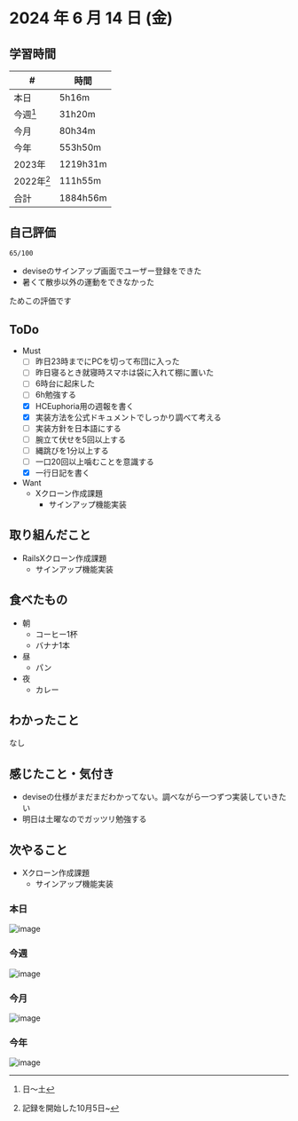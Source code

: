 # 2024 年 6 月 14 日 (金)

## 学習時間
| #          | 時間     |
| ---------- | -------- |
| 本日       | 5h16m    |
| 今週[^1]   | 31h20m   |
| 今月       | 80h34m   |
| 今年       | 553h50m  |
| 2023年     | 1219h31m |
| 2022年[^2] | 111h55m  |
| 合計       | 1884h56m |

## 自己評価
```
65/100
```
- deviseのサインアップ画面でユーザー登録をできた
- 暑くて散歩以外の運動をできなかった

ためこの評価です

## ToDo
- Must
  - [ ] 昨日23時までにPCを切って布団に入った
  - [ ] 昨日寝るとき就寝時スマホは袋に入れて棚に置いた
  - [ ] 6時台に起床した
  - [ ] 6h勉強する
  - [x] HCEuphoria用の週報を書く
  - [x] 実装方法を公式ドキュメントでしっかり調べて考える
  - [ ] 実装方針を日本語にする
  - [ ] 腕立て伏せを5回以上する
  - [ ] 縄跳びを1分以上する
  - [ ] 一口20回以上噛むことを意識する
  - [x] 一行日記を書く
- Want
  - Xクローン作成課題
    - サインアップ機能実装

## 取り組んだこと
- RailsXクローン作成課題
  - サインアップ機能実装

## 食べたもの
- 朝
  - コーヒー1杯
  - バナナ1本
- 昼
  - パン
- 夜
  - カレー

## わかったこと
なし

## 感じたこと・気付き
- deviseの仕様がまだまだわかってない。調べながら一つずつ実装していきたい
- 明日は土曜なのでガッツリ勉強する

## 次やること
- Xクローン作成課題
  - サインアップ機能実装

### 本日
![image](https://github.com/nil-ramuda/daily_report/assets/94735931/499dcebc-8d8a-481e-9b09-5ff6b13a9504)

### 今週
![image](https://github.com/nil-ramuda/daily_report/assets/94735931/ed0414e7-155a-425c-985e-071dfc40d5e6)

### 今月
![image](https://github.com/nil-ramuda/daily_report/assets/94735931/882781b5-8508-4787-9778-7b0b62a851dd)

### 今年
![image](https://github.com/nil-ramuda/daily_report/assets/94735931/85656cb3-b886-4ac6-b367-a469100e5034)


[^1]: 日〜土
[^2]: 記録を開始した10月5日~
